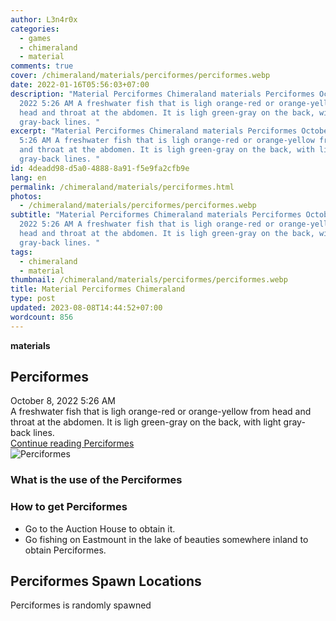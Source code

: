 ```yaml
---
author: L3n4r0x
categories:
  - games
  - chimeraland
  - material
comments: true
cover: /chimeraland/materials/perciformes/perciformes.webp
date: 2022-01-16T05:56:03+07:00
description: "Material Perciformes Chimeraland materials Perciformes October 8,
  2022 5:26 AM A freshwater fish that is ligh orange-red or orange-yellow from
  head and throat at the abdomen. It is ligh green-gray on the back, with light
  gray-back lines. "
excerpt: "Material Perciformes Chimeraland materials Perciformes October 8, 2022
  5:26 AM A freshwater fish that is ligh orange-red or orange-yellow from head
  and throat at the abdomen. It is ligh green-gray on the back, with light
  gray-back lines. "
id: 4deadd98-d5a0-4888-8a91-f5e9fa2cfb9e
lang: en
permalink: /chimeraland/materials/perciformes.html
photos:
  - /chimeraland/materials/perciformes/perciformes.webp
subtitle: "Material Perciformes Chimeraland materials Perciformes October 8,
  2022 5:26 AM A freshwater fish that is ligh orange-red or orange-yellow from
  head and throat at the abdomen. It is ligh green-gray on the back, with light
  gray-back lines. "
tags:
  - chimeraland
  - material
thumbnail: /chimeraland/materials/perciformes/perciformes.webp
title: Material Perciformes Chimeraland
type: post
updated: 2023-08-08T14:44:52+07:00
wordcount: 856
---
```


<link
  rel="stylesheet"
  href="https://rawcdn.githack.com/dimaslanjaka/Web-Manajemen/870a349/css/bootstrap-5-3-0-alpha3-wrapper.css"
/>
<section id="bootstrap-wrapper">
  <div data-bs-theme="dark">
    <div
      class="row g-0 border rounded overflow-hidden flex-md-row mb-4 shadow-sm position-relative bg-dark text-light"
    >
      <div class="col p-4 d-flex flex-column position-static">
        <strong class="d-inline-block mb-2 text-success">materials</strong>
        <h2 class="mb-0">Perciformes</h2>
        <div class="mb-1 text-muted">October 8, 2022 5:26 AM</div>
        <div class="mb-2 border p-1">
          A freshwater fish that is ligh orange-red or orange-yellow from head
          and throat at the abdomen. It is ligh green-gray on the back, with
          light gray-back lines.
        </div>
        <a
          href="/chimeraland/materials/perciformes.html"
          class="stretched-link d-none text-primary"
          >Continue reading Perciformes</a
        >
      </div>
      <div class="col-auto d-none d-md-block d-lg-block">
        <img
          src="https://www.webmanajemen.com/chimeraland/materials/perciformes/perciformes.webp"
          alt="Perciformes"
        />
      </div>
    </div>
    <div class="row">
      <div class="col-lg-6 col-12 mb-2">
        <div class="card">
          <div class="card-body">
            <h3 class="card-title">What is the use of the Perciformes</h3>
            <div class="card-text"><ul></ul></div>
          </div>
        </div>
      </div>
      <div class="col-lg-6 col-12 mb-2">
        <div class="card">
          <div class="card-body">
            <h3 class="card-title">How to get Perciformes</h3>
            <div class="card-text">
              <ul>
                <li>Go to the Auction House to obtain it.</li>
                <li>
                  Go fishing on Eastmount in the lake of beauties somewhere
                  inland to obtain Perciformes.
                </li>
              </ul>
            </div>
          </div>
        </div>
      </div>
      <div class="col-12 mb-2">
        <h2>Perciformes Spawn Locations</h2>
        <p>Perciformes is randomly spawned</p>
      </div>
    </div>
  </div>
</section>